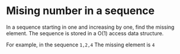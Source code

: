 # Mising number in a sequence
In a sequence starting in one and increasing by one, find the missing element. The sequence is stored in a O(1) access data structure.

For example, in the sequence `1,2,4` The missing element is `4`
